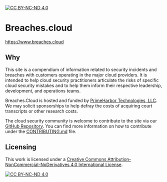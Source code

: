 [![CC BY-NC-ND 4.0][cc-by-nc-nd-shield]][cc-by-nc-nd]

# Breaches.cloud

https://www.breaches.cloud

## Why
This site is a compendium of information related to security incidents and breaches with customers operating in the major cloud providers. It is intended to help cloud security practitioners articulate the risks of specific cloud security mistakes and to help them inform their respective leadership, development, and operations teams.

Breaches.Cloud is hosted and funded by [PrimeHarbor Technologies, LLC](https://www.primeharbor.com). We may solicit sponsorships to help defray the costs of acquiring court transcripts or other research costs.

The cloud security community is welcome to contribute to the site via our [GitHub Repository](https://github.com/primeharbor/breaches.cloud). You can find more information on how to contribute under the [CONTRIBUTING.md](https://github.com/primeharbor/breaches.cloud/CONTRIBUTING.md) file.


## Licensing
This work is licensed under a
[Creative Commons Attribution-NonCommercial-NoDerivatives 4.0 International License][cc-by-nc-nd].

[![CC BY-NC-ND 4.0][cc-by-nc-nd-image]][cc-by-nc-nd]

[cc-by-nc-nd]: http://creativecommons.org/licenses/by-nc-nd/4.0/
[cc-by-nc-nd-image]: https://licensebuttons.net/l/by-nc-nd/4.0/88x31.png
[cc-by-nc-nd-shield]: https://img.shields.io/badge/License-CC%20BY--NC--nd%204.0-lightgrey.svg

